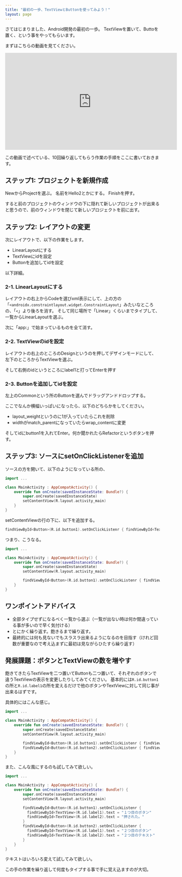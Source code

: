 ```yaml
---
title: "最初の一歩、TextViewとButtonを使ってみよう！"
layout: page
---
```

さてはじまりました、Android開発の最初の一歩。
TextViewを置いて、Buttoを置く、という事をやってもらいます。

まずはこちらの動画を見てください。

<iframe width="560" height="315" src="https://www.youtube.com/embed/cAKwRGI9zK8" title="YouTube video player" frameborder="0" allow="accelerometer; autoplay; clipboard-write; encrypted-media; gyroscope; picture-in-picture; web-share" allowfullscreen></iframe>

この動画で述べている、10回繰り返してもらう作業の手順をここに書いておきます。

## ステップ1: プロジェクトを新規作成

NewからProjectを選ぶ。
名前をHello2とかにする。
Finishを押す。

すると前のプロジェクトのウィンドウの下に隠れて新しいプロジェクトが出来ると思うので、前のウィンドウを閉じて新しいプロジェクトを前に出す。

## ステップ2: レイアウトの変更

次にレイアウトで、以下の作業をします。

- LinearLayoutにする
- TextViewにidを設定
- Buttonを追加してidを設定

以下詳細。

### 2-1. LinearLayoutにする

レイアウトの右上からCodeを選びxml表示にして、上の方の「`<androidx.constraintlayout.widget.ConstraintLayout`」みたいなところの、「`<`」より後ろを消す。
そして同じ場所で「Linear」くらいまでタイプして、
一覧からLinearLayoutを選ぶ。

次に「app:」で始まっているものを全て消す。

### 2-2. TextViewのidを設定

レイアウトの右上のところのDesignというのを押してデザインモードにして、
左下のところからTextViewを選ぶ。

そして右側のidというところにlabel1と打ってEnterを押す

### 2-3. Buttonを追加してidを設定

左上のCommonという所のButtonを選んでドラッグアンドドロップする。

ここでなんか横幅いっぱいになったら、以下のどちらかをしてください。

- layout_weightというのに1が入っていたらこれを削除
- widthがmatch_parentになっていたらwrap_contentに変更

そしてidにbutton1を入れてEnter。何か聞かれたらRefactorというボタンを押す。

## ステップ3: ソースにsetOnClickListenerを追加

ソースの方を開いて、以下のようになっている所の、

```kotlin
import ...

class MainActivity : AppCompatActivity() {
    override fun onCreate(savedInstanceState: Bundle?) {
        super.onCreate(savedInstanceState)
        setContentView(R.layout.activity_main)
    }
}
```

setContentViewの行の下に、以下を追加する。

```kotlin
findViewById<Button>(R.id.button1).setOnClickListenr { findViewById<TextView>(R.id.label1).text = "ほげほげ" }
```

つまり、こうなる。

```kotlin
import ...

class MainActivity : AppCompatActivity() {
    override fun onCreate(savedInstanceState: Bundle?) {
        super.onCreate(savedInstanceState)
        setContentView(R.layout.activity_main)

        findViewById<Button>(R.id.button1).setOnClickListenr { findViewById<TextView>(R.id.label1).text = "ほげほげ" }
    }
}
```

## ワンポイントアドバイス

- 全部タイプせずになるべく一覧から選ぶ（一覧が出ない時は何か間違っている事が多いので早く気付ける）
- とにかく繰り返す。飽きるまで繰り返す。
- 最終的には何も見ないでもスラスラ出来るようになるのを目指す（けれど回数が重要なので考え込まずに最初は見ながらひたすら繰り返す）

## 発展課題：ボタンとTextViewの数を増やす

飽きてきたらTextViewを二つ置いてButtonも二つ置いて、それぞれのボタンで違うTextViewの表示を変更したりしてみてください。
基本的には`R.id.button1`の所と`R.id.label1`の所を変えるだけで他のボタンやTextViewに対して同じ事が出来るはずです。

具体的にはこんな感じ。

```kotlin
import ...

class MainActivity : AppCompatActivity() {
    override fun onCreate(savedInstanceState: Bundle?) {
        super.onCreate(savedInstanceState)
        setContentView(R.layout.activity_main)

        findViewById<Button>(R.id.button1).setOnClickListenr { findViewById<TextView>(R.id.label1).text = "ほげほげ" }
        findViewById<Button>(R.id.button2).setOnClickListenr { findViewById<TextView>(R.id.label2).text = "いかいか" }
    }
}
```

また、こんな風にするのも試してみて欲しい。

```kotlin
import ...

class MainActivity : AppCompatActivity() {
    override fun onCreate(savedInstanceState: Bundle?) {
        super.onCreate(savedInstanceState)
        setContentView(R.layout.activity_main)

        findViewById<Button>(R.id.button1).setOnClickListenr { 
          findViewById<TextView>(R.id.label1).text = "１つ目のボタン"
          findViewById<TextView>(R.id.label2).text = "押された。"
        }
        findViewById<Button>(R.id.button2).setOnClickListenr { 
          findViewById<TextView>(R.id.label1).text = "２つ目のボタン"
          findViewById<TextView>(R.id.label2).text = "２つ目のテキスト"
        }
    }
}
```

テキストはいろいろ変えて試してみて欲しい。

この手の作業を繰り返して何度もタイプする事で手に覚え込ますのが大切。
